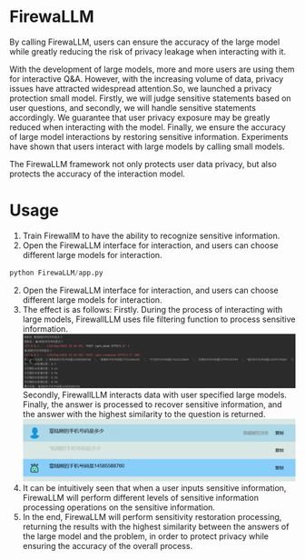 # FirewaLLM
By calling FirewaLLM, users can ensure the accuracy of the large model while greatly reducing the risk of privacy leakage when interacting with it.

With the development of large models, more and more users are using them for interactive Q&A. However, with the increasing volume of data, privacy issues have attracted widespread attention.So, we launched a privacy protection small model. Firstly, we will judge sensitive statements based on user questions, and secondly, we will handle sensitive statements accordingly. We guarantee that user privacy exposure may be greatly reduced when interacting with the model. Finally, we ensure the accuracy of large model interactions by restoring sensitive information. Experiments have shown that users interact with large models by calling small models. 

The FirewaLLM framework not only protects user data privacy, but also protects the accuracy of the interaction model.

# Usage

1. Train FirewallM to have the ability to recognize sensitive information.
2. Open the FirewaLLM interface for interaction, and users can choose different large models for interaction.
```python
python FirewaLLM/app.py
```
2. Open the FirewaLLM interface for interaction, and users can choose different large models for interaction.
3. The effect is as follows:
Firstly. During the process of interacting with large models, FirewallLLM uses file filtering function to process sensitive information.
![image](https://github.com/ysy1216/FirewaLLM/blob/a4d47819027b5531141d15e967f67b7ed2684d5a/FirewaLLM_server.png) 
Secondly, FirewallLLM interacts data with user specified large models. Finally, the answer is processed to recover sensitive information, and the answer with the highest similarity to the question is returned.
![image](https://github.com/ysy1216/FirewaLLM/blob/a4d47819027b5531141d15e967f67b7ed2684d5a/FirewaLLM_fronted.png)
4. It can be intuitively seen that when a user inputs sensitive information, FirewaLLM will perform different levels of sensitive information processing operations on the sensitive information.
5. In the end, FirewaLLM will perform sensitivity restoration processing, returning the results with the highest similarity between the answers of the large model and the problem, in order to protect privacy while ensuring the accuracy of the overall process.
